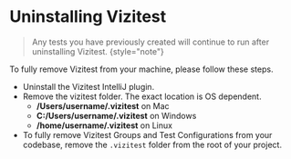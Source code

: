 # Uninstalling Vizitest

>Any tests you have previously created will continue to run after uninstalling Vizitest.
{style="note"}

To fully remove Vizitest from your machine, please follow these steps.

- Uninstall the Vizitest IntelliJ plugin.
- Remove the vizitest folder. The exact location is OS dependent.
  - **/Users/username/.vizitest** on Mac
  - **C:/Users/username/.vizitest** on Windows
  - **/home/username/.vizitest** on Linux
- To fully remove Vizitest Groups and Test Configurations from your codebase, remove the ```.vizitest``` folder from the root of your project.

